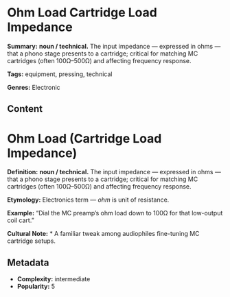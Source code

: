 # Ohm Load Cartridge Load Impedance

**Summary:** **noun / technical.** The input impedance — expressed in ohms — that a phono stage presents to a cartridge; critical for matching MC cartridges (often 100Ω–500Ω) and affecting frequency response.

**Tags:** equipment, pressing, technical

**Genres:** Electronic

## Content

# Ohm Load (Cartridge Load Impedance)

**Definition:** **noun / technical.** The input impedance — expressed in ohms — that a phono stage presents to a cartridge; critical for matching MC cartridges (often 100Ω–500Ω) and affecting frequency response.

**Etymology:** Electronics term — *ohm* is unit of resistance.

**Example:** “Dial the MC preamp’s ohm load down to 100Ω for that low-output coil cart.”

**Cultural Note:** * A familiar tweak among audiophiles fine-tuning MC cartridge setups.

## Metadata

- **Complexity:** intermediate
- **Popularity:** 5
